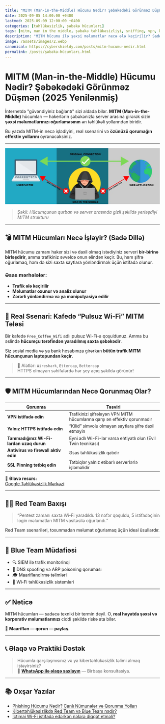 ```yaml
---
title: "MITM (Man-in-the-Middle) Hücumu Nədir? Şəbəkədəki Görünməz Düşmən (2025 Yenilənmiş)"
date: 2025-09-05 14:00:00 +0400
lastmod: 2025-09-09 12:00:00 +0400
categories: [təhlükəsizlik, şəbəkə hücumları]
tags: [mitm, man in the middle, şəbəkə təhlükəsizliyi, sniffing, vpn, kibertəhlükəsizlik, ictimai wi-fi, red team, blue team]
description: "MITM hücumu ilə şəxsi məlumatlar necə ələ keçirilir? Sadə Wi-Fi bağlantısı belə həyatınızı dəyişə bilər. Texniki izah, real ssenari və qorunma yolları — Emin Savaylov-un təhlükəsizlik bloqunda. 2025 Yenilənmiş məqalə."
image: /assets/images/2.webp
canonical: https://cybershieldy.com/posts/mitm-hucumu-nedir.html
permalink: /posts/şəbəkə-hücumları.html
---
```


<!-- Structured data -->
<script type="application/ld+json">
{
  "@context": "https://schema.org",
  "@type": "BlogPosting",
  "headline": "MITM (Man-in-the-Middle) Hücumu Nədir? Şəbəkədəki Görünməz Düşmən (2025 Yenilənmiş)",
  "description": "MITM hücumu ilə şəxsi məlumatlar necə ələ keçirilir? Sadə Wi-Fi bağlantısı belə həyatınızı dəyişə bilər. Texniki izah, real ssenari və qorunma yolları — Emin Savaylov-un təhlükəsizlik bloqunda.",
  "author": { "@type": "Person", "name": "Emin Savaylov" },
  "publisher": { "@type": "Organization", "name": "CyberShieldy", "logo": { "@type": "ImageObject", "url": "https://cybershieldy.com/assets/images/logo.png" }},
  "datePublished": "2025-09-05T14:00:00+04:00",
  "dateModified": "2025-09-09T12:00:00+04:00",
  "image": "https://cybershieldy.com/assets/images/2.webp",
  "mainEntityOfPage": { "@type": "WebPage", "@id": "https://cybershieldy.com/posts/mitm-hucumu-nedir.html" }
}
</script>

# MITM (Man-in-the-Middle) Hücumu Nədir? Şəbəkədəki Görünməz Düşmən (2025 Yenilənmiş)

İnternetdə "güvəndiyiniz bağlantı" sizi aldada bilər. **MITM (Man-in-the-Middle)** hücumları — hakerlərin şəbəkənizlə server arasına girərək sizin **şəxsi məlumatlarınızı oğurlamasının** ən təhlükəli yollarından biridir.

Bu yazıda MITM-in necə işlədiyini, real ssenarini və **özünüzü qorumağın effektiv yollarını** öyrənəcəksiniz.

---

![MITM konsepti və sxematik görünüş](/assets/images/man-in-the-middle-attack.webp "Şəbəkə üzərində MITM hücumunun necə baş verdiyini göstərən texniki vizual")

> *Şəkil: Hücumçunun qurban və server arasında gizli şəkildə yerləşdiyi MITM strukturu*

---

## 💣 MITM Hücumları Necə İşləyir? (Sadə Dillə)

MITM hücumu zamanı haker sizi və daxil olmaq istədiyiniz serveri **bir-birinə birləşdirir**, amma trafikiniz əvvəlcə onun əlindən keçir. Bu, həm şifrə oğurlamaq, həm də sizi saxta saytlara yönləndirmək üçün istifadə olunur.

### Əsas mərhələlər:

- **Trafik ələ keçirilir**
- **Məlumatlar oxunur və analiz olunur**
- **Zərərli yönləndirmə və ya manipulyasiya edilir**

---

## 🎯 Real Ssenari: Kafedə “Pulsuz Wi-Fi” MITM Tələsi

Bir kafedə `Free_Coffee_Wifi` adlı pulsuz Wi-Fi-a qoşuldunuz. Amma bu əslində **hücumçu tərəfindən yaradılmış saxta şəbəkədir**.

Siz sosial media və ya bank hesabınıza girərkən **bütün trafik MITM hücumçunun laptopundan keçir**.

> 🔎 Alətlər: `Wireshark`, `Ettercap`, `Bettercap`  
> HTTPS olmayan səhifələrdə hər şey açıq şəkildə görünür!

---

## 🛡️ MITM Hücumlarından Necə Qorunmaq Olar?

| Qorunma | Təsviri |
|---------|---------|
| **VPN istifadə edin** | Trafikinizi şifrələyən VPN MITM hücumlarına qarşı ən effektiv qorunmadır |
| **Yalnız HTTPS istifadə edin** | “Kilid” simvolu olmayan saytlara şifrə daxil etməyin |
| **Tanımadığınız Wi-Fi-lardan uzaq durun** | Eyni adlı Wi-Fi-lar varsa ehtiyatlı olun (Evil Twin texnikası) |
| **Antivirus və firewall aktiv edin** | Əsas təhlükəsizlik qatıdır |
| **SSL Pinning tətbiq edin** | Tətbiqlər yalnız etibarlı serverlərlə işləməlidir |

🔗 **Əlavə resurs:**  
<a href="https://safety.google/intl/en" target="_blank" rel="noopener noreferrer">Google Təhlükəsizlik Mərkəzi</a>

---

## 👨‍💻 Red Team Baxışı

> “Pentest zamanı saxta Wi-Fi yaradıldı. 13 nəfər qoşuldu, 5 istifadəçinin login məlumatları MITM vasitəsilə oğurlandı.”

Red Team ssenariləri, toxunmadan məlumat oğurlamaq üçün ideal üsullardır.

---

## 🔐 Blue Team Müdafiəsi

- 🔍 SIEM ilə trafik monitorinqi  
- 🚫 DNS spoofing və ARP poisoning qoruması  
- 🎓 Maarifləndirmə təlimləri  
- 📶 Wi-Fi təhlükəsizlik sistemləri  

---

## ✅ Nəticə

MITM hücumları — sadəcə texniki bir termin deyil. O, **real həyatda şəxsi və korporativ məlumatlarınızı** ciddi şəkildə riskə ata bilər.

🔐 **Maariflən — qorun — paylaş.**

---

## 📞 Əlaqə və Praktiki Dəstək

> Hücumla qarşılaşmısınız və ya kibertəhlükəsizlik təlimi almaq istəyirsiniz?  
📲 **[WhatsApp ilə əlaqə saxlayın](https://wa.me/994555182523)** — Birbaşa konsultasiya.

---

## 📚 Oxşar Yazılar

- [Phishing Hücumu Nədir? Canlı Nümunələr və Qorunma Yolları](https://cybershieldy.com/posts/sosial-mühəndislik.html)  
- [Kibertəhlükəsizlikdə Red Team və Blue Team nədir?](https://cybershieldy.com/posts/red-team-vs-blue-team)  
- [İctimai Wi-Fi istifadə edərkən nələrə diqqət etməli?](https://cybershieldy.com/posts/wifi-hucumlari.html)
